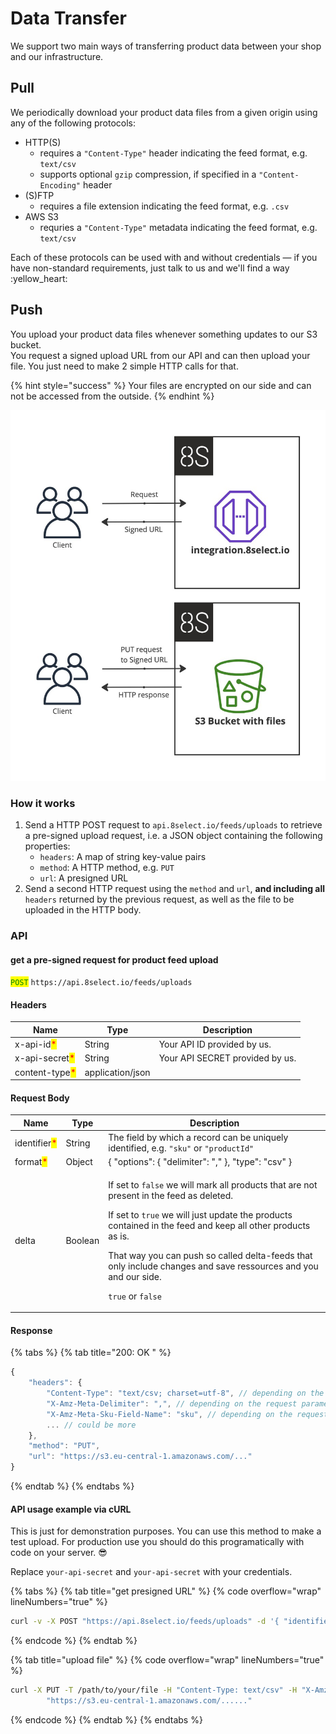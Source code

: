 # Data Transfer

We support two main ways of transferring product data between your shop and our infrastructure.

## Pull

We periodically download your product data files from a given origin using any of the following protocols:

* HTTP(S)
  * requires a `"Content-Type"` header indicating the feed format, e.g. `text/csv`
  * supports optional `gzip` compression, if specified in a `"Content-Encoding"` header
* (S)FTP
  * requires a file extension indicating the feed format, e.g. `.csv`
* AWS S3
  * requries a `"Content-Type"` metadata indicating the feed format, e.g. `text/csv`

Each of these protocols can be used with and without credentials — if you have non-standard requirements, just talk to us and we'll find a way :yellow\_heart:

## Push

You upload your product data files whenever something updates to our S3 bucket.\
You request a signed upload URL from our API and can then upload your file. You just need to make 2 simple HTTP calls for that.

{% hint style="success" %}
Your files are encrypted on our side and can not be accessed from the outside.
{% endhint %}

![](<../.gitbook/assets/Product Import - Frame 1 (1).jpg>)

### How it works

1. Send a HTTP POST request to `api.8select.io/feeds/uploads` to retrieve a pre-signed upload request, i.e. a JSON object containing the following properties:
   * `headers`: A map of string key-value pairs
   * `method`: A HTTP method, e.g. `PUT`
   * `url`: A presigned URL
2. Send a second HTTP request using the `method` and `url`, **and including all** `headers` returned by the previous request, as well as the file to be uploaded in the HTTP body.

### API

#### get a pre-signed request for product feed upload

<mark style="color:green;">`POST`</mark> `https://api.8select.io/feeds/uploads`

#### Headers

| Name                                           | Type             | Description                     |
| ---------------------------------------------- | ---------------- | ------------------------------- |
| x-api-id<mark style="color:red;">\*</mark>     | String           | Your API ID provided by us.     |
| x-api-secret<mark style="color:red;">\*</mark> | String           | Your API SECRET provided by us. |
| content-type<mark style="color:red;">\*</mark> | application/json |                                 |

#### Request Body

| Name                                         | Type    | Description                                                                                                                                                                                                                                                                                                                                                                                                              |
| -------------------------------------------- | ------- | ------------------------------------------------------------------------------------------------------------------------------------------------------------------------------------------------------------------------------------------------------------------------------------------------------------------------------------------------------------------------------------------------------------------------ |
| identifier<mark style="color:red;">\*</mark> | String  | The field by which a record can be uniquely identified, e.g. `"sku"` or `"productId"`                                                                                                                                                                                                                                                                                                                                    |
| format<mark style="color:red;">\*</mark>     | Object  | { "options": { "delimiter": "," }, "type": "csv" }                                                                                                                                                                                                                                                                                                                                                                       |
| delta                                        | Boolean | <p>If set to <code>false</code> we will mark all products that are not present in the feed as deleted.</p><p>If set to <code>true</code> we will just update the products contained in the feed and keep all other products as is.</p><p></p><p>That way you can push so called delta-feeds that only include changes and save ressources and you and our side.</p><p></p><p><code>true</code> or <code>false</code></p> |

#### Response

{% tabs %}
{% tab title="200: OK " %}
```typescript
{
    "headers": {
        "Content-Type": "text/csv; charset=utf-8", // depending on the request parameters
        "X-Amz-Meta-Delimiter": ",", // depending on the request parameters
        "X-Amz-Meta-Sku-Field-Name": "sku", // depending on the request parameters
        ... // could be more
    },
    "method": "PUT",
    "url": "https://s3.eu-central-1.amazonaws.com/..."
}
```
{% endtab %}
{% endtabs %}



#### API usage example via cURL

This is just for demonstration purposes. You can use this method to make a test upload. For production use you should do this programatically with code on your server. :sunglasses:

Replace `your-api-secret` and `your-api-secret` with your credentials.

{% tabs %}
{% tab title="get presigned URL" %}
{% code overflow="wrap" lineNumbers="true" %}
```bash
curl -v -X POST "https://api.8select.io/feeds/uploads" -d '{ "identifier": "sku", "format": { "type": "csv","options": { "delimiter": ","}}}' -H "x-api-id:your-api-id" -H "x-api-secret:your-api-secret" -H "content-type:application/json"
```
{% endcode %}
{% endtab %}

{% tab title="upload file" %}
{% code overflow="wrap" lineNumbers="true" %}
```bash
curl -X PUT -T /path/to/your/file -H "Content-Type: text/csv" -H "X-Amz-Meta-Delimiter:," -H "X-Amz-Meta-Delta:false" -H "X-Amz-Meta-Identifier:sku" \
        "https://s3.eu-central-1.amazonaws.com/......"
```
{% endcode %}
{% endtab %}
{% endtabs %}
